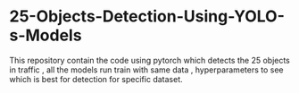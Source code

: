 # 25-Objects-Detection-Using-YOLO-s-Models
This repository contain  the code using pytorch which detects the 25 objects in traffic , all the models run train with same data , hyperparameters to see which is best for detection for specific dataset.
